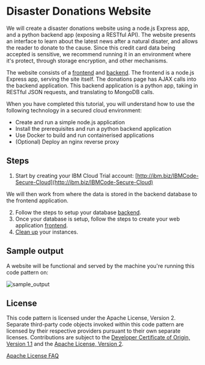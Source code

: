 # Disaster Donations Website

We will create a disaster donations website
using a node.js Express app, and a python backend app (exposing a
RESTful API). The website presents an interface to learn about the
latest news after a natural disater, and allows the reader to donate
to the cause. Since this credit card data being accepted is sensitive,
we recommend running it in an environment where it's protect, through
storage encryption, and other mechanisms.

The website consists of a [frontend](./frontend) and
[backend](./backend). The frontend is a node.js Express app, serving
the site itself. The donations page has AJAX calls into the backend
application. This backend application is a python app, taking in
RESTful JSON requests, and translating to MongoDB calls.

When you have completed this tutorial, you will understand how to use the following technology in a secured cloud environment:

* Create and run a simple node.js application
* Install the prerequisites and run a python backend application
* Use Docker to build and run containerised applications
* (Optional) Deploy an nginx reverse proxy


## Steps

1. Start by creating your IBM Cloud Trial account: [http://ibm.biz/IBMCode-Secure-Cloud](http://ibm.biz/IBMCode-Secure-Cloud)

We will then work from where the data is stored in the backend database to the frontend application.

2. Follow the steps to setup your database [backend](./backend).
3. Once your database is setup, follow the steps to create your web application [frontend](./frontend).
4. [Clean up](./cleanup) your instances.


## Sample output

A website will be functional and served by the machine you're running
this code pattern on:

![sample_output](website.png)


## License

This code pattern is licensed under the Apache License,
Version 2. Separate third-party code objects invoked within this code
pattern are licensed by their respective providers pursuant to their
own separate licenses. Contributions are subject to the [Developer
Certificate of Origin, Version 1.1](https://developercertificate.org/)
and the [Apache License, Version
2](https://www.apache.org/licenses/LICENSE-2.0.txt).

[Apache License
FAQ](https://www.apache.org/foundation/license-faq.html#WhatDoesItMEAN)
